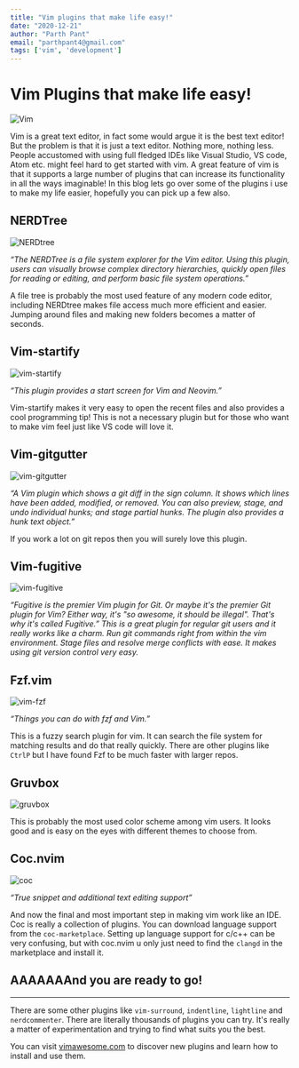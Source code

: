 ```yaml
---
title: "Vim plugins that make life easy!"
date: "2020-12-21"
author: "Parth Pant"
email: "parthpant4@gmail.com"
tags: ['vim', 'development']
---
```



# Vim Plugins that make life easy!

![Vim](vim.png)

Vim is a great text editor, in fact some would argue it is the best text editor! But the problem is that it is just a text editor. Nothing more, nothing less.
People accustomed with using full fledged IDEs like Visual Studio, VS code, Atom etc. might feel hard to get started with vim. A great feature of vim is that it supports a large number of plugins that can increase its functionality in all the ways imaginable!
In this blog lets go over some of the plugins i use to make my life easier, hopefully you can pick up a few also.

## NERDTree

![NERDtree](nerdtree.gif)

*“The NERDTree is a file system explorer for the Vim editor. Using this plugin, users can visually browse complex directory hierarchies, quickly open files for reading or editing, and perform basic file system operations.”*

A file tree is probably the most used feature of any modern code editor, including NERDtree makes file access much more efficient and easier. Jumping around files and making new folders becomes a matter of seconds.

## Vim-startify

![vim-startify](startify.png)

*“This plugin provides a start screen for Vim and Neovim.”*

Vim-startify makes it very easy to open the recent files and also provides a cool programming tip! This is not a necessary plugin but for those who want to make vim feel just like VS code will love it.

## Vim-gitgutter

![vim-gitgutter](gitgutter.png)

*“A Vim plugin which shows a git diff in the sign column. It shows which lines have been added, modified, or removed. You can also preview, stage, and undo individual hunks; and stage partial hunks. The plugin also provides a hunk text object.”*

If you work a lot on git repos then you will surely love this plugin.

## Vim-fugitive

![vim-fugitive](fugitive.png)

*“Fugitive is the premier Vim plugin for Git. Or maybe it's the premier Git plugin for Vim? Either way, it's "so awesome, it should be illegal". That's why it's called Fugitive.”
This is a great plugin for regular git users and it really works like a charm. Run git commands right from within the vim environment. Stage files and resolve merge conflicts with ease. It makes using git version control very easy.*

## Fzf.vim

![vim-fzf](fzf.gif)

*“Things you can do with fzf and Vim.”*

This is a fuzzy search plugin for vim. It can search the file system for matching results and do that really quickly. There are other plugins like `CtrlP` but I have found Fzf to be much faster with larger repos.

## Gruvbox

![gruvbox](gruvbox.png)

This is probably the most used color scheme among vim users. It looks good and is easy on the eyes with different themes to choose from.

## Coc.nvim

![coc](coc.gif)

*“True snippet and additional text editing support”*

And now the final and most important step in making vim work like an IDE. Coc is really a collection of plugins. You can download language support from the `coc-marketplace`. Setting up language support for c/c++ can be very confusing, but with coc.nvim u only just need to find the `clangd` in the marketplace and install it.

## AAAAAAAnd you are ready to go!
---

There are some other plugins like `vim-surround`, `indentline`, `lightline` and `nerdcommenter`. There are literally thousands of plugins you can try. It's really a matter of experimentation and trying to find what suits you the best.

You can visit [vimawesome.com](https://www.vimawesome.com) to discover new plugins and learn how to install and use them.
